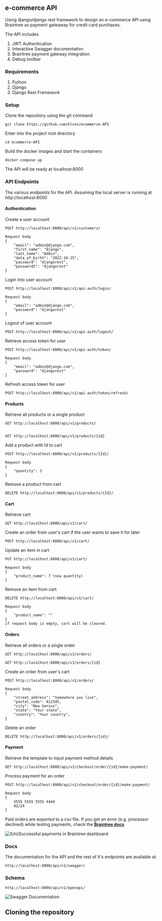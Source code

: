 ## e-commerce API
Using django/django rest framework to design an e-commerce API using Braintree as payment gateaway for credit card purchases.

The API includes 
1. JWT Authentication 
2. Interactive Swagger documentation
3. Braintree payment gateway integration
4. Debug toolbar


### Requirements
1. Python
2. Django
3. Django Rest Framework


### Setup
Clone the repository using the git command
```
git clone https://github.com/klvxn/ecommerce-API
```

Enter into the project root directory
```
cd ecommerce-API
```

Build the docker images and start the containers
```
docker-compose up
```
The API will be ready at localhost:8000


### API Endpoints 
The various endpoints for the API.
Assuming the local server is running at http://localhost:8000


#### Authentication
Create a user account
```
POST http://localhost:8000/api/v1/customers/

Request body
{
    "email": "admin@django.com",
    "first_name": "Django",
    "last_name": "Admin",
    "date_of_birth": "2022-10-15",
    "password": "djangorest",
    "password2": "djangorest"
}
```

Login into user account
```
POST http://localhost:8000/api/v1/api-auth/login/

Request body 
{
    "email": "admin@django.com",
    "password": "djangorest"
}
```

Logout of user account
```
POST http://localhost:8000/api/v1/api-auth/logout/
```

Retrieve access token for user
```
POST http://localhost:8000/api/v1/api-auth/token/

Request body 
{
    "email": "admin@django.com",
    "password": "djangorest"
}
```

Refresh access token for user
```
POST http://localhost:8000/api/v1/api-auth/token/refresh/
```

#### Products 
Retrieve all products or a single product
```
GET http://localhost:8000/api/v1/products/


GET http://localhost:8000/api/v1/products/{id}
```

Add a product with Id to cart
```
POST http://localhost:8000/api/v1/products/{Id}/

Request body
{
    "quantity": 3
}
```

Remove a product from cart 
```
DELETE http://localhost:8000/api/v1/products/{Id}/
```


#### Cart 
Retrieve cart
```
GET http://localhost:8000/api/v1/cart/
```

Create an order from user's cart if the user wants to save it for later
```
POST http://localhost:8000/api/v1/cart/
```

Update an item in cart
```
PUT http://localhost:8000/api/v1/cart/

Request body 
{
    "product_name": 7 (new quantity)
}
```

Remove an item from cart
```
DELETE http://localhost:8000/api/v1/cart/

Request body 
{
    "product_name": ""
}
if request body is empty, cart will be cleared.
```


#### Orders 
Retrieve all orders or a single order
```
GET http://localhost:8000/api/v1/orders/

GET http://localhost:8000/api/v1/orders/{id}
```

Create an order from user's cart
```
POST http://localhost:8000/api/v1/orders/

Request body
{
    "street_address": "Somewhere you live",
    "postal_code": 012345,
    "city": "New Genius",
    "state": "Your state",
    "country": "Your country",
}
```

Delete an order
```
DELETE http://localhost:8000/api/v1/orders/{id}/
```


#### Payment
Retrieve the template to input payment method details
```
GET http://localhost:8000/api/v1/checkout/order/{id}/make-payment/
```

Process payment for an order
```
POST http://localhost:8000/api/v1/checkout/order/{id}/make-payment/

Request body
{  
    5555 5555 5555 4444 
    02/24
}
```
Paid orders are exported to a csv file.
If you get an error (e.g. processor declined) while testing payments, check the **[Braintree docs](https://developer.paypal.com/braintree/docs/reference/general/testing/python)**

![(Un)Successful payments in Braintree dashboard](/images/braintree_dashboard.jpg)

### Docs 
The documentation for the API and the rest of it's endpoints are available at:

```
http://localhost:8000/api/v1/swagger/
```
### Schema 

```
http://localhost:8000/api/v1/openapi/
```

![Swagger Documentation](/images/swagger_docs.png)


## Cloning the repository
